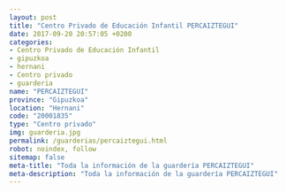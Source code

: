 ```yaml
---
layout: post
title: "Centro Privado de Educación Infantil PERCAIZTEGUI"
date: 2017-09-20 20:57:05 +0200
categories:
- Centro Privado de Educación Infantil
- gipuzkoa
- hernani
- Centro privado
- guarderia
name: "PERCAIZTEGUI"
province: "Gipuzkoa"
location: "Hernani"
code: "20001835"
type: "Centro privado"
img: guarderia.jpg
permalink: /guarderias/percaiztegui.html
robot: noindex, follow
sitemap: false
meta-title: "Toda la información de la guardería PERCAIZTEGUI"
meta-description: "Toda la información de la guardería PERCAIZTEGUI"
---
```

